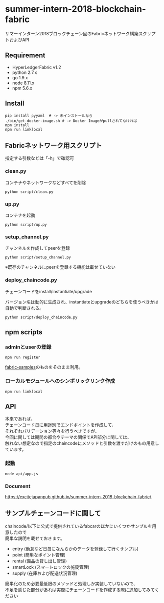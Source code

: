 # summer-intern-2018-blockchain-fabric
サマーインターン2018ブロックチェーン回のFabricネットワーク構築スクリプトおよびAPI

## Requirement

- HyperLedgerFabric v1.2
- python 2.7.x
- go 1.9.x
- node 8.11.x
- npm 5.6.x

## Install
```
pip install pyyaml  # -> 未インストールなら
./bin/get-docker-image.sh # -> Docker Imageがpullされてなければ
npm install
npm run linklocal
```

## Fabricネットワーク用スクリプト

指定する引数などは「-h」で確認可

### clean.py

コンテナやネットワークなどすべてを削除

`python script/clean.py`

### up.py

コンテナを起動

`python script/up.py`

### setup_channel.py

チャンネルを作成してpeerを登録

`python script/setup_channel.py`

※既存のチャンネルにpeerを登録する機能は載せていない

### deploy_chaincode.py

チェーンコードをinstall/instantiate/upgrade

バージョン名は動的に生成され、instantiateとupgradeのどちらを使うべきかは自動で判断される。

`python script/deploy_chaincode.py`

## npm scripts

### adminとuserの登録

`npm run register`

[fabric-samples](https://github.com/hyperledger/fabric-samples/tree/release-1.1/fabcar)のものをそのまま利用。

### ローカルモジュールへのシンボリックリンク作成

`npm run linklocal`

## API

本来であれば、  
チェーンコード毎に用途別でエンドポイントを作成して、  
それぞれバリデーション等々を行うべきですが、  
今回に関しては期間の都合やテーマの関係でAPI部分に関しては、  
触れない想定なので指定のchaincodeにメソッドと引数を渡すだけのもの用意しています。

### 起動

```
node api/app.js
```

### Document

https://excitejapanpub.github.io/summer-intern-2018-blockchain-fabric/.


## サンプルチェーンコードに関して

chaincode/以下に公式で提供されているfabcarのほかにいくつかサンプルを用意したので  
簡単な説明を載せておきます。

* entry (勤怠など日毎になんらかのデータを登録して行くサンプル)
* point (簡単なポイント管理)
* rental (備品の貸し出し管理)
* smartLock (スマートロックの施錠管理)
* supply (在庫および配送状況管理)

簡単化のため必要最低限のメソッドと処理しか実装していないので、  
不足を感じた部分があれば実際にチェーンコードを作成する際に追加してみてください
